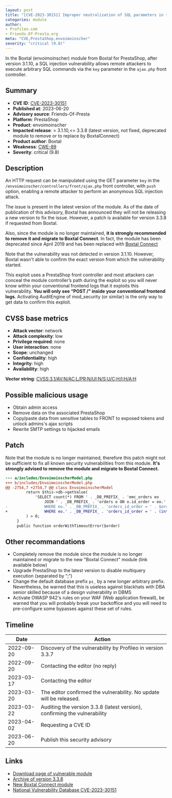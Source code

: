 ```yaml
---
layout: post
title: "[CVE-2023-30151] Improper neutralization of SQL parameters in the Boxtal (envoimoinscher) module from Boxtal for PrestaShop"
categories: module
author:
- Profileo.com
- Friends-Of-Presta.org
meta: "CVE,PrestaShop,envoimoinscher"
severity: "critical (9.8)"
---
```


In the Boxtal (envoimoinscher) module from Boxtal for PrestaShop, after version 3.1.10, a SQL injection vulnerability allows remote attackers to execute arbitrary SQL commands via the `key` parameter in the `ajax.php` front controller.

## Summary

* **CVE ID**: [CVE-2023-30151](https://cve.mitre.org/cgi-bin/cvename.cgi?name=CVE-2023-30151)
* **Published at**: 2023-06-20
* **Advisory source**: Friends-Of-Presta
* **Platform**: PrestaShop
* **Product**: envoimoinscher
* **Impacted release**: > 3.1.10,<= 3.3.8 (latest version, not fixed, deprecated module to remove or to replace by BoxtalConnect)
* **Product author**: Boxtal
* **Weakness**: [CWE-89](https://cwe.mitre.org/data/definitions/89.html)
* **Severity**: critical (9.8)

## Description

An HTTP request can be manipulated using the GET parameter `key` in the `/envoimoinscher/controllers/front/ajax.php` front controller, with `push` option, enabling a remote attacker to perform an anonymous SQL injection attack.

The issue is present in the latest version of the module. As of the date of publication of this advisory, Boxtal has announced they will not be releasing a new version to fix the issue. However, a patch is available for version 3.3.8 if requested from Boxtal.

Also, since the module is no longer maintained, **it is strongly recommended to remove it and migrate to Boxtal Connect**. In fact, the module has been deprecated since April 2019 and has been replaced with [Boxtal Connect](https://addons.prestashop.com/en/shipping-carriers/1755-boxtal-connect-turnkey-shipping-solution.html)

Note that the vulnerability was not detected in version 3.1.10. However, Boxtal wasn't able to confirm the exact version from which the vulnerability started.

This exploit uses a PrestaShop front controller and most attackers can conceal the module controller’s path during the exploit so you will never know within your conventional frontend logs that it exploits this vulnerability. **You will only see “POST /” inside your conventional frontend logs**. Activating AuditEngine of mod_security (or similar) is the only way to get data to confirm this exploit.

## CVSS base metrics

* **Attack vector**: network
* **Attack complexity**: low
* **Privilege required**: none
* **User interaction**: none
* **Scope**: unchanged
* **Confidentiality**: high
* **Integrity**: high
* **Availability**: high

**Vector string**: [CVSS:3.1/AV:N/AC:L/PR:N/UI:N/S:U/C:H/I:H/A:H](https://nvd.nist.gov/vuln-metrics/cvss/v3-calculator?vector=AV:N/AC:L/PR:N/UI:N/S:U/C:H/I:H/A:H)

## Possible malicious usage

* Obtain admin access
* Remove data on the associated PrestaShop
* Copy/paste data from sensitive tables to FRONT to exposed tokens and unlock admins's ajax scripts
* Rewrite SMTP settings to hijacked emails

## Patch 

Note that the module is no longer maintained, therefore this patch might not be sufficient to fix all known security vulnerabilities from this module.
**It's strongly advised to remove the module and migrate to Boxtal Connect.**

```diff
--- a/includes/EnvoimoinscherModel.php
+++ b/includes/EnvoimoinscherModel.php
@@ -2754,7 +2754,7 @@ class EnvoimoinscherModel
         return $this->db->getValue(
             'SELECT count(*) FROM ' . _DB_PREFIX_ . 'emc_orders eo
                 JOIN ' . _DB_PREFIX_ . 'orders o ON o.id_order = eo.' . _DB_PREFIX_ . 'orders_id_order
-                WHERE eo.' . _DB_PREFIX_ . 'orders_id_order = ' . $order . ' AND eo.tracking_eor = "' . $key . '" '
+                WHERE eo.' . _DB_PREFIX_ . 'orders_id_order = ' . (int)$order . ' AND eo.tracking_eor = "' . pSQL($key) . '" '
         ) > 0;
     }
     public function orderWithTimeoutError($order)

```

## Other recommandations

* Completely remove the module since the module is no longer maintained or migrate to the new "Boxtal Connect" module (link available below)
* Upgrade PrestaShop to the latest version to disable multiquery execution (separated by “;”)
* Change the default database prefix `ps_` by a new longer arbitrary prefix. Nevertheless, be warned that this is useless against blackhats with DBA senior skilled because of a design vulnerability in DBMS
* Activate OWASP 942's rules on your WAF (Web application firewall), be warned that you will probably break your backoffice and you will need to pre-configure some bypasses against these set of rules.

## Timeline

| Date | Action |
| -- | -- |
| 2022-09-20 | Discovery of the vulnerability by Profileo in version 3.3.7 |
| 2022-09-20 | Contacting the editor (no reply) |
| 2023-03-17 | Contacting the editor |
| 2023-03-20 | The editor confirmed the vulnerability. No update will be released. |
| 2023-03-22 | Auditing the version 3.3.8 (latest version), confirming the vulnerability |
| 2023-04-02 | Requesting a CVE ID |
| 2023-06-20 | Publish this security advisory |

## Links

* [Download page of vulnerable module](https://help.boxtal.com/hc/fr/articles/360001342977-J-ai-besoin-du-module-PrestaShop-ancienne-version-Boxtal-Envoimoinscher-pour-mon-site)
* [Archive of version 3.3.8](https://resource.boxtal.com/ecommerce/legacy/prestashop/emc_prestashop1.6-3.3.8.zip)
* [New Boxtal Connect module](https://addons.prestashop.com/en/shipping-carriers/1755-boxtal-connect-turnkey-shipping-solution.html)
* [National Vulnerability Database CVE-2023-30151](https://nvd.nist.gov/vuln/detail/CVE-2023-30151)
